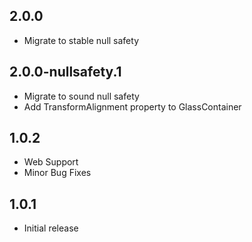 ## 2.0.0

* Migrate to stable null safety

## 2.0.0-nullsafety.1

* Migrate to sound null safety
* Add TransformAlignment property to GlassContainer

## 1.0.2

* Web Support
* Minor Bug Fixes

## 1.0.1

* Initial release